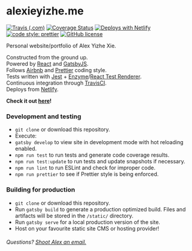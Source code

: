 # alexieyizhe.me
[![Travis (.com)](https://img.shields.io/travis/com/alexieyizhe/alexieyizhe.github.io.svg?style=flat-square)](https://travis-ci.com/alexieyizhe/alexieyizhe.github.io)
[![Coverage Status](https://coveralls.io/repos/github/alexieyizhe/alexieyizhe.github.io/badge.svg?branch=master)](https://coveralls.io/github/alexieyizhe/alexieyizhe.github.io?branch=master)
[![Deploys with Netlify](https://img.shields.io/badge/Netlify-deployed-brightgreen.svg?style=flat-square)](https://www.netlify.com/)
[![code style: prettier](https://img.shields.io/badge/code_style-prettier-ff69b4.svg?style=flat-square)](https://github.com/prettier/prettier)
[![GitHub license](https://img.shields.io/github/license/alexieyizhe/alexieyizhe.github.io.svg?style=flat-square)](https://github.com/alexieyizhe/alexieyizhe.github.io/blob/master/LICENSE)

Personal website/portfolio of Alex Yizhe Xie.

Constructed from the ground up.  
Powered by [React](https://reactjs.org/) and [GatsbyJS](https://www.gatsbyjs.org/).  
Follows [Airbnb](https://github.com/airbnb/javascript) and [Prettier](https://prettier.io/) coding style.  
Tests written with [Jest](https://jestjs.io/) + [Enzyme](https://github.com/airbnb/enzyme)/[React Test Renderer](https://reactjs.org/docs/test-renderer.html).  
Continuous integration through [TravisCI](https://travis-ci.org/).  
Deploys from [Netlify](https://www.netlify.com/).  

**Check it out [here](http://www.alexieyizhe.me)!**

### Development and testing
- `git clone` or download this repository.
- Execute:
 - `gatsby develop` to view site in development mode with hot reloading enabled.
 - `npm run test` to run tests and generate code coverage results.
 - `npm run test:update` to run tests and update snapshots if necessary.
 - `npm run lint` to run ESLint and check for improper code.
 - `npm run prettier` to see if Prettier style is being enforced.

### Building for production
 - `git clone` or download this repository.
 - Run `gatsby build` to generate a production optimized build. Files and artifacts will be stored in the `/static/` directory.
 - Run `gatsby serve` for a local production version of the site.
 - Host on your favourite static site CMS or hosting provider!

###### Questions? [Shoot Alex an email.](mailto:alexieyizhe@gmail.com)
